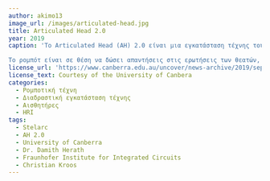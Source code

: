 ```yaml
---
author: akimo13
image_url: /images/articulated-head.jpg
title: Articulated Head 2.0
year: 2019
caption: 'Το Articulated Head (AH) 2.0 είναι μια εγκατάσταση τέχνης του καλλιτέχνη Stelarc. Αποτελείται από έναν ρομποτικό βραχίονα στον οποίο στηρίζεται μια οθόνη LCD 17in. Η οθόνη απεικονίζει το κεφάλι του χαλλιτέχνη ως ένα 3D animated model, κάτι που έχει σαν αποτέλεσμα την ανάπτυξη οικειότητας των θεατών με το ρομπότ. Μια πληθώρα αισθητήρων όπως ακουστικού εντοπισμού και στερεοφωνικής όρασης επιτρέπει στην εγκατάσταση να έχει «επίγνωση» του περιβάλλοντος. Οι αισθητήρες καθιστούν το ρομπότ ικανό να ανιχνεύει ήχους και κινήσεις σε σχέση με τη θέση της και επομένως να αλληλεπιδρά με τους ανθρώπους γύρω της. Η πρόθεση ήταν να μοντελοποιηθεί η συμπεριφορά ενός «ρομποτικού ακροατή», καθώς αλληλεπιδρά με τους ανθρώπους, οι εκφράσεις του εικονικού προσώπου αλλάζουν, τα χείλη συγχρονίζονται με την ομιλία ενώ ο ρομποτικός βραχίονας επιτρέπει την ελεύθερη κίνηση της οθόνης - προσώπου συμπληρώνοντας την αλληλεπίδραση. 

To ρομπότ είναι σε θέση να δώσει απαντήσεις στις ερωτήσεις των θεατών, οι οποίες εκφράζουν τις απόψεις, θέσεις και ιδέες του καλλιτέχνη. Στόχος της εγκατάστασης είναι να εγείρει ερωτήματα και να προβληματίσει τους θεατές ως προς την ταυτότητα, την αυτεπίγνωση και τον ανθρωπομορφισμό τον ρομπότ. Ανησυχίες που κάνουν την εμφάνιση τους όλο και πιο συχνά, λόγω των εξελίξεων της τεχνολογίας'
license_url: 'https://www.canberra.edu.au/uncover/news-archive/2019/september/talk-to-the-articulated-head-2.0'
license_text: Courtesy of the University of Canbera
categories:
  - Ρομποτική τέχνη
  - Διαδραστική εγκατάσταση τέχνης
  - Αισθητήρες
  - HRI
tags:
  - Stelarc
  - AH 2.0
  - University of Canberra
  - Dr. Damith Herath
  - Fraunhofer Institute for Integrated Circuits
  - Christian Kroos
---
```

